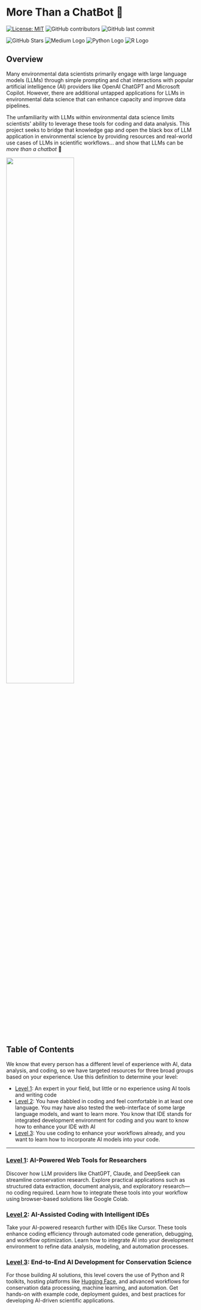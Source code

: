 # More Than a ChatBot 🤖

[![License: MIT](https://img.shields.io/badge/License-MIT-yellow.svg)](https://opensource.org/licenses/MIT) ![GitHub contributors](https://img.shields.io/github/contributors/ahuang11/MoreThanAChatBot) ![GitHub last commit](https://img.shields.io/github/last-commit/ahuang11/MoreThanAChatBot)

![GitHub Stars](https://img.shields.io/github/stars/ahuang11/MoreThanAChatBot?style=for-the-badge) ![Medium Logo](https://img.shields.io/badge/Medium-12100E?style=for-the-badge&logo=medium&logoColor=white) ![Python Logo](https://img.shields.io/badge/Python-14354C?style=for-the-badge&logo=python&logoColor=white) ![R Logo](https://img.shields.io/badge/R-276DC3?style=for-the-badge&logo=r&logoColor=white)

## Overview

Many environmental data scientists primarily engage with large language models (LLMs) through simple prompting and chat interactions with popular artificial intelligence (AI) providers like OpenAI ChatGPT and Microsoft Copilot. However, there are additional untapped applications for LLMs in environmental data science that can enhance capacity and improve data pipelines.

The unfamiliarity with LLMs within environmental data science limits scientists' ability to leverage these tools for coding and data analysis. This project seeks to bridge that knowledge gap and open the black box of LLM application in environmental science by providing resources and real-world use cases of LLMs in scientific workflows... and show that LLMs can be _more than a chatbot_ 🤖

<img align="center" src="https://github.com/user-attachments/assets/c6488cf8-7d6c-4cea-9ea1-653d1fa0700d" width="60%" height="60%">

## Table of Contents

We know that every person has a different level of experience with AI, data analysis, and coding, so we have targeted resources for three broad groups based on your experience.  Use this definition to determine your level:

- [Level 1](#level-1-ai-powered-web-tools-for-researchers):  An expert in your field, but little or no experience using AI tools and writing code
- [Level 2](#level-2-ai-assisted-coding-with-intelligent-ides): You have dabbled in coding and feel comfortable in at least one language.  You may have also tested the web-interface of some large language models, and want to learn more. You know that IDE stands for integrated development environment for coding and you want to know how to enhance your IDE with AI
- [Level 3](#level-3-end-to-end-ai-development-for-conservation-science):  You use coding to enhance your workflows already, and you want to learn how to incorporate AI models into your code. 

---

### **[Level 1](https://ahuang11.github.io/MoreThanAChatBot/level1/providers/): AI-Powered Web Tools for Researchers**  
Discover how LLM providers like ChatGPT, Claude, and DeepSeek can streamline conservation research. Explore practical applications such as structured data extraction, document analysis, and exploratory research—no coding required. Learn how to integrate these tools into your workflow using browser-based solutions like Google Colab.  

### **[Level 2](https://ahuang11.github.io/MoreThanAChatBot/level2/index): AI-Assisted Coding with Intelligent IDEs**  
Take your AI-powered research further with IDEs like Cursor. These tools enhance coding efficiency through automated code generation, debugging, and workflow optimization. Learn how to integrate AI into your development environment to refine data analysis, modeling, and automation processes.  

### **[Level 3](https://ahuang11.github.io/MoreThanAChatBot/level3/index): End-to-End AI Development for Conservation Science**  
For those building AI solutions, this level covers the use of Python and R toolkits, hosting platforms like [Hugging Face](https://huggingface.co), and advanced workflows for conservation data processing, machine learning, and automation. Get hands-on with example code, deployment guides, and best practices for developing AI-driven scientific applications.
